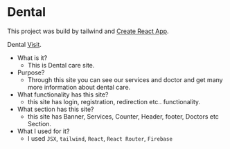 # Dental

This project was build by tailwind and [Create React App](https://github.com/facebook/create-react-app).

Dental [Visit](https://dental-assignment-10.web.app/).

* What is it?
    * This is  Dental care site.
* Purpose?
    * Through this site you can see our services and doctor and get many more information about dental care. 
* What functionality has this site?
    * this site has login, registration, redirection etc.. functionality.
* What section has this site?
    * this site has Banner, Services, Counter, Header, footer, Doctors etc Section.
* What I used for it?
    * I used `JSX`, `tailwind`, `React`, `React Router`, `Firebase`